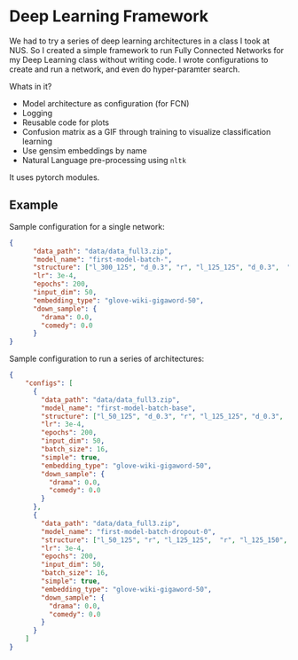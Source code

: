 # Deep Learning Framework

We had to try a series of deep learning architectures in a class I took at NUS. So I created a simple framework to run Fully Connected Networks for my Deep Learning class without writing code. I wrote configurations to create and run a network, and even do hyper-paramter search.

Whats in it?
 - Model architecture as configuration (for FCN)
 - Logging
 - Reusable code for plots
 - Confusion matrix as a GIF through training to visualize classification learning
 - Use gensim embeddings by name
 - Natural Language pre-processing using `nltk`

It uses pytorch modules.

## Example 

Sample configuration for a single network:

```json
{
      "data_path": "data/data_full3.zip",
      "model_name": "first-model-batch-",
      "structure": ["l_300_125", "d_0.3", "r", "l_125_125", "d_0.3",  "r", "l_125_150", "d_0.3", "r", "l_150_110", "d_0.3", "r", "l_110_75", "l_75_10", "s_0"],
      "lr": 3e-4,
      "epochs": 200,
      "input_dim": 50,
      "embedding_type": "glove-wiki-gigaword-50",
      "down_sample": {
        "drama": 0.0,
        "comedy": 0.0
      }
}
```

Sample configuration to run a series of architectures:

```json
{
    "configs": [
      {
        "data_path": "data/data_full3.zip",
        "model_name": "first-model-batch-base",
        "structure": ["l_50_125", "d_0.3", "r", "l_125_125", "d_0.3",  "r", "l_125_150", "d_0.3", "r", "l_150_110", "d_0.3", "r", "l_110_75", "l_75_10", "s_0"],
        "lr": 3e-4,
        "epochs": 200,
        "input_dim": 50,
        "batch_size": 16,
        "simple": true,
        "embedding_type": "glove-wiki-gigaword-50",
        "down_sample": {
          "drama": 0.0,
          "comedy": 0.0
        }
      },
      {
        "data_path": "data/data_full3.zip",
        "model_name": "first-model-batch-dropout-0",
        "structure": ["l_50_125", "r", "l_125_125",  "r", "l_125_150", "r", "l_150_110", "r", "l_110_75", "l_75_10", "s_0"],
        "lr": 3e-4,
        "epochs": 200,
        "input_dim": 50,
        "batch_size": 16,
        "simple": true,
        "embedding_type": "glove-wiki-gigaword-50",
        "down_sample": {
          "drama": 0.0,
          "comedy": 0.0
        }
      }
    ]
}
```
